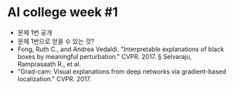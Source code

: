 # AI college week #1

- 문제 1번 공개
- 문제 1번으로 얻을 수 있는 것?
- Fong, Ruth C., and Andrea Vedaldi. "Interpretable explanations of black boxes by meaningful perturbation." CVPR. 2017. § Selvaraju, Ramprasaath R., et al. 
- "Grad-cam: Visual explanations from deep networks via gradient-based localization." CVPR. 2017. 

